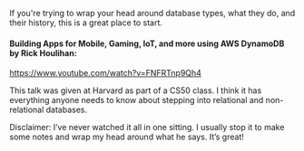 If you're trying to wrap your head around database types, what they do, and their history, this is a great place to start.

#### Building Apps for Mobile, Gaming, IoT, and more using AWS DynamoDB by Rick Houlihan:

https://www.youtube.com/watch?v=FNFRTnp9Qh4 

This talk was given at Harvard as part of a CS50 class. I think it has everything anyone needs to know about stepping into relational and non-relational databases. 

Disclaimer:  I’ve never watched it all in one sitting. I usually stop it to make some notes and wrap my head around what he says. It’s great!
